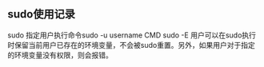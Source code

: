 ## sudo使用记录
sudo 指定用户执行命令sudo -u username CMD
sudo -E 用户可以在sudo执行时保留当前用户已存在的环境变量，不会被sudo重置。另外，如果用户对于指定的环境变量没有权限，则会报错。